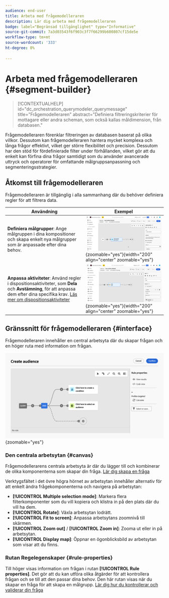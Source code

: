 ```yaml
---
audience: end-user
title: Arbeta med frågemodelleraren
description: Lär dig arbeta med frågemodelleraren
badge: label="Begränsad tillgänglighet" type="Informative"
source-git-commit: 7a3d03543f6f903c3f7f66299b600807cf15de5e
workflow-type: tm+mt
source-wordcount: '333'
ht-degree: 0%

---
```


# Arbeta med frågemodelleraren {#segment-builder}

>[!CONTEXTUALHELP]
>id="dc_orchestration_querymodeler_querymessage"
>title="Frågemodelleraren"
>abstract="Definiera filtreringskriterier för mottagare eller andra scheman, som också kallas måldimension, från databasen."

Frågemodelleraren förenklar filtreringen av databasen baserat på olika villkor. Dessutom kan frågemodelleraren hantera mycket komplexa och långa frågor effektivt, vilket ger större flexibilitet och precision. Dessutom har den stöd för fördefinierade filter under förhållanden, vilket gör att du enkelt kan förfina dina frågor samtidigt som du använder avancerade uttryck och operatorer för omfattande målgruppsanpassning och segmenteringsstrategier.

## Åtkomst till frågemodelleraren

Frågemodelleraren är tillgänglig i alla sammanhang där du behöver definiera regler för att filtrera data.

| Användning | Exempel |
|  ---  |  ---  |
| **Definiera målgrupper**: Ange målgruppen i dina kompositioner och skapa enkelt nya målgrupper som är anpassade efter dina behov. | ![](assets/access-audience.png){zoomable="yes"}{width="200" align="center" zoomable="yes"} |
| **Anpassa aktiviteter**: Använd regler i dispositionsaktiviteter, som **Dela** och **Avstämning**, för att anpassa dem efter dina specifika krav. [Läs mer om dispositionsaktiviteter](../compositions/activities/about-activities.md) | ![](assets/access-composition.png){zoomable="yes"}{width="200" align="center" zoomable="yes"} |

## Gränssnitt för frågemodelleraren {#interface}

Frågemodelleraren innehåller en central arbetsyta där du skapar frågan och en höger ruta med information om frågan.

![](assets/query-interface.png){zoomable="yes"}

### Den centrala arbetsytan {#canvas}

Frågemodellerarens centrala arbetsyta är där du lägger till och kombinerar de olika komponenterna som skapar din fråga. [Lär dig skapa en fråga](build-query.md)

Verktygsfältet i det övre högra hörnet av arbetsytan innehåller alternativ för att enkelt ändra frågekomponenterna och navigera på arbetsytan:

* **[!UICONTROL Multiple selection mode]**: Markera flera filterkomponenter som du vill kopiera och klistra in på den plats där du vill ha dem.
* **[!UICONTROL Rotate]**: Växla arbetsytan lodrätt.
* **[!UICONTROL Fit to screen]**: Anpassa arbetsytans zoomnivå till skärmen.
* **[!UICONTROL Zoom out]** / **[!UICONTROL Zoom in]**: Zooma ut eller in på arbetsytan.
* **[!UICONTROL Display map]**: Öppnar en ögonblicksbild av arbetsytan som visar att du finns.

### Rutan Regelegenskaper {#rule-properties}

Till höger visas information om frågan i rutan **[!UICONTROL Rule properties]**. Det gör att du kan utföra olika åtgärder för att kontrollera frågan och se till att den passar dina behov. Den här rutan visas när du skapar en fråga för att skapa en målgrupp. [Lär dig hur du kontrollerar och validerar din fråga](build-query.md#check-and-validate-your-query)
